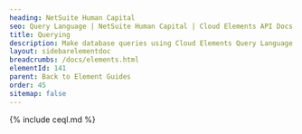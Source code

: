 ```yaml
---
heading: NetSuite Human Capital
seo: Query Language | NetSuite Human Capital | Cloud Elements API Docs
title: Querying
description: Make database queries using Cloud Elements Query Language.
layout: sidebarelementdoc
breadcrumbs: /docs/elements.html
elementId: 141
parent: Back to Element Guides
order: 45
sitemap: false
---
```


{% include ceql.md %}
